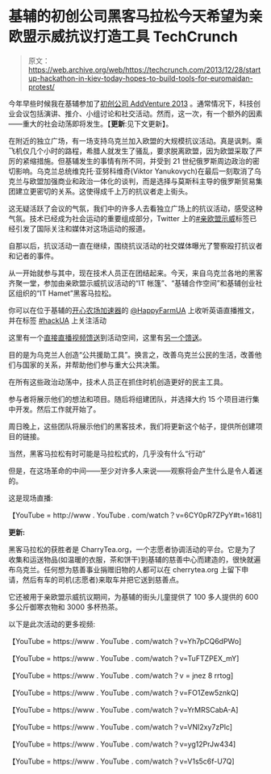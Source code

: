 # 基辅的初创公司黑客马拉松今天希望为亲欧盟示威抗议打造工具 TechCrunch

> 原文：<https://web.archive.org/web/https://techcrunch.com/2013/12/28/startup-hackathon-in-kiev-today-hopes-to-build-tools-for-euromaidan-protest/>

今年早些时候我在基辅参加了[初创公司 AddVenture 2013](https://web.archive.org/web/20221209051837/http://venturesummit.eu/) 。通常情况下，科技创业会议包括演讲、推介、小组讨论和社交活动。然而，这一次，有一个额外的因素——重大的社会动荡即将发生。【**更新**:见下文更新】。

在附近的独立广场，有一场支持乌克兰加入欧盟的大规模抗议活动。真是讽刺。乘飞机仅几个小时的路程，希腊人就发生了骚乱，要求脱离欧盟，因为欧盟采取了严厉的紧缩措施。但基辅发生的事情有所不同，并受到 21 世纪俄罗斯周边政治的密切影响。乌克兰总统维克托·亚努科维奇(Viktor Yanukovych)在最后一刻取消了乌克兰与欧盟加强商业和政治一体化的谈判，而是选择与莫斯科主导的俄罗斯贸易集团建立更密切的关系。这使得成千上万的抗议者走上街头。

这无疑活跃了会议的气氛，我们中的许多人去看独立广场上的抗议活动，感受这种气氛。技术已经成为社会运动的重要组成部分，Twitter 上的[#亲欧盟示威](https://web.archive.org/web/20221209051837/https://twitter.com/search?q=%23Euromaidan&src=typd)标签已经引发了国际关注和媒体对这场运动的报道。

自那以后，抗议活动一直在继续，围绕抗议活动的社交媒体曝光了警察殴打抗议者和记者的事件。

从一开始就参与其中，现在技术人员正在团结起来。今天，来自乌克兰各地的黑客齐聚一堂，参加由亲欧盟示威抗议活动的“IT 帐篷”、“基辅合作空间”和基辅创业社区组织的“IT Hamet”黑客马拉松。

你可以在位于基辅的[开心农场加速器](https://web.archive.org/web/20221209051837/http://happyfarm.com.ua/)的 [@HappyFarmUA](https://web.archive.org/web/20221209051837/https://twitter.com/HappyFarmUA) 上收听英语直播推文，并在标签 [#hackUA](https://web.archive.org/web/20221209051837/https://twitter.com/search?q=%23hackUA&src=typd&f=realtime) 上关注活动

这里有一个[直接直播视频馈送](https://web.archive.org/web/20221209051837/http://www.youtube.com/watch?v=6CY0pR7ZPyY)到活动空间，这里有[另一个馈送](https://web.archive.org/web/20221209051837/http://www.ustream.tv/channel/press-club)。

目的是为乌克兰人创造“公共援助工具”。换言之，改善乌克兰公民的生活，改善他们与国家的关系，并帮助他们参与重大公共决策。

在所有这些政治动荡中，技术人员正在抓住时机创造更好的民主工具。

参与者将展示他们的想法和项目。随后将组建团队，并选择大约 15 个项目进行集中开发。然后工作就开始了。

周日晚上，这些团队将展示他们的黑客技术，我们将更新这个帖子，提供所创建项目的链接。

当然，黑客马拉松有时可能是马拉松式的，几乎没有什么“行动”

但是，在这场革命的中间——至少对许多人来说——观察将会产生什么是令人着迷的。

这是现场直播:

【YouTube = http://www . YouTube . com/watch？v=6CY0pR7ZPyY#t=1681]

**更新:**

黑客马拉松的获胜者是 CharryTea.org，一个志愿者协调活动的平台。它是为了收集和运送物品(如温暖的衣服，茶和饼干)到基辅的慈善中心而建造的，很快就遍布乌克兰。任何想为慈善事业捐赠旧物的人都可以在 cherrytea.org 上留下申请，然后有车的司机(志愿者)来取车并把它送到慈善点。

它还被用于亲欧盟示威抗议期间，为基辅的街头儿童提供了 100 多人提供的 600 多公斤御寒衣物和 3000 多杯热茶。

以下是此次活动的更多视频:

【YouTube = https://www . YouTube . com/watch？v=Yh7pCQ6dPWo]

【YouTube = https://www . YouTube . com/watch？v=TuFTZPEX_mY]

【YouTube = https://www . YouTube . com/watch？v = jnez 8 rrtog]

【YouTube = https://www . YouTube . com/watch？v=FO1Zew5znkQ]

【YouTube = https://www . YouTube . com/watch？v=YrMRSCabA-A]

【YouTube = https://www . YouTube . com/watch？v=VNI2xy7zPlc]

【YouTube = https://www . YouTube . com/watch？v=yg12PrJw434]

【YouTube = https://www . YouTube . com/watch？v=V1s5c6f-U7Q]